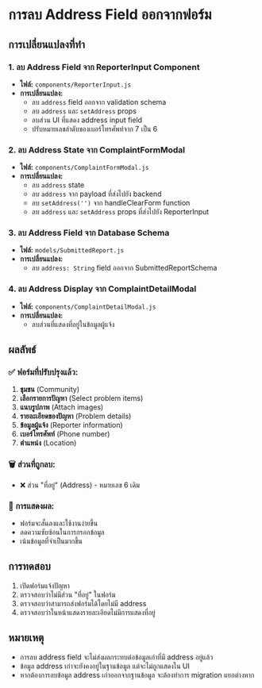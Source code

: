 # การลบ Address Field ออกจากฟอร์ม

## การเปลี่ยนแปลงที่ทำ

### 1. ลบ Address Field จาก ReporterInput Component
- **ไฟล์:** `components/ReporterInput.js`
- **การเปลี่ยนแปลง:**
  - ลบ `address` field ออกจาก validation schema
  - ลบ `address` และ `setAddress` props
  - ลบส่วน UI ที่แสดง address input field
  - ปรับหมายเลขลำดับของเบอร์โทรศัพท์จาก 7 เป็น 6

### 2. ลบ Address State จาก ComplaintFormModal
- **ไฟล์:** `components/ComplaintFormModal.js`
- **การเปลี่ยนแปลง:**
  - ลบ `address` state
  - ลบ `address` จาก payload ที่ส่งไปยัง backend
  - ลบ `setAddress('')` จาก handleClearForm function
  - ลบ `address` และ `setAddress` props ที่ส่งไปยัง ReporterInput

### 3. ลบ Address Field จาก Database Schema
- **ไฟล์:** `models/SubmittedReport.js`
- **การเปลี่ยนแปลง:**
  - ลบ `address: String` field ออกจาก SubmittedReportSchema

### 4. ลบ Address Display จาก ComplaintDetailModal
- **ไฟล์:** `components/ComplaintDetailModal.js`
- **การเปลี่ยนแปลง:**
  - ลบส่วนที่แสดงที่อยู่ในข้อมูลผู้แจ้ง

## ผลลัพธ์

### ✅ **ฟอร์มที่ปรับปรุงแล้ว:**
1. **ชุมชน** (Community)
2. **เลือกรายการปัญหา** (Select problem items)
3. **แนบรูปภาพ** (Attach images)
4. **รายละเอียดของปัญหา** (Problem details)
5. **ข้อมูลผู้แจ้ง** (Reporter information)
6. **เบอร์โทรศัพท์** (Phone number)
7. **ตำแหน่ง** (Location)

### 🗑️ **ส่วนที่ถูกลบ:**
- ❌ ส่วน "ที่อยู่" (Address) - หมายเลข 6 เดิม

### 📱 **การแสดงผล:**
- ฟอร์มจะสั้นลงและใช้งานง่ายขึ้น
- ลดความซับซ้อนในการกรอกข้อมูล
- เน้นข้อมูลที่จำเป็นมากขึ้น

## การทดสอบ

1. เปิดฟอร์มแจ้งปัญหา
2. ตรวจสอบว่าไม่มีส่วน "ที่อยู่" ในฟอร์ม
3. ตรวจสอบว่าสามารถส่งฟอร์มได้โดยไม่มี address
4. ตรวจสอบว่าในหน้าแสดงรายละเอียดไม่มีการแสดงที่อยู่

## หมายเหตุ

- การลบ address field จะไม่ส่งผลกระทบต่อข้อมูลเก่าที่มี address อยู่แล้ว
- ข้อมูล address เก่าจะยังคงอยู่ในฐานข้อมูล แต่จะไม่ถูกแสดงใน UI
- หากต้องการลบข้อมูล address เก่าออกจากฐานข้อมูล จะต้องทำการ migration แยกต่างหาก
